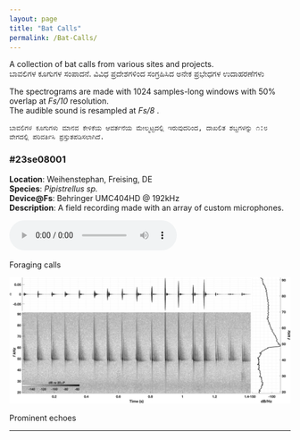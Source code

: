 ```yaml
---
layout: page
title: "Bat Calls"
permalink: /Bat-Calls/
---
```

<p class="centered-bold">
	A collection of bat calls from various sites and projects. <br>
	ಬಾವಲಿಗಳ ಕೂಗುಗಳ ಸಂಪಾದನೆ. ವಿವಿಧ ಪ್ರದೇಶಗಳಿಂದ ಸಂಗ್ರಹಿಸಿದ ಅನೇಕ ಪ್ರಭೇಧಗಳ ಉದಾಹರಣೆಗಳು
</p>

<p class="centered-normal">
	The spectrograms are made with 1024 samples-long windows with 50% overlap at <em>Fs/10</em> resolution. <br>
	The audible sound is resampled at <em> Fs/8 </em>. <br>
	
	ಬಾವಲಿಗಳ ಕೂಗುಗಳು ಮಾನವ ಕೇಳಿಕೆಯ ಆವರ್ತನೆಯ ಮೇಲ್ಮಟ್ಟದಲ್ಲಿ ಇರುವುದರಿಂದ, ದಾಖಲಿತ ಶಬ್ದಗಳನ್ನು ೧:೮ ವೇಗದಲ್ಲಿ ಪರಿವರ್ತಿಸಿ ಪ್ರಸ್ತುತಪಡಿಸಲಾಗಿದೆ.
</p>	

<!-- ----------------- Number 1 Entry Begin ----------------- -->
<div class="audio-container">
  <!-- Technical Description Column -->
  <div class="description">
<!-- ID for entry -->
  <h3>#23se08001</h3>
    <p>
      <strong>Location</strong>: Weihenstephan, Freising, DE <br>
      <strong>Species</strong>: <em> Pipistrellus sp. </em> <br>
      <strong>Device@Fs</strong>: Behringer UMC404HD @ 192kHz <br>
      <strong>Description</strong>: A field recording made with an array of custom microphones. <br>
    </p>
    <!-- You can continue to add more details or other elements here -->
  </div>

  <!-- Audio Player Column -->
  <div class="audio-player">
  <!-- <h2>Listen to the Audio</h2> -->
    <audio controls>
      <source src="/audio/23se08001.wav" type="audio/mpeg">
      Your browser does not support the audio element.
    </audio>
    <p class="audio-caption">Foraging calls</p>
  </div>
</div>
<!-- Image below the two columns -->
  <img src="/images/23se08001.png" alt="Description of the image" class="audio-related-image">
<p class="audio-caption">Prominent echoes</p>
<hr class="bottom-line">
<!-- ----------------- End of Entry ----------------- -->